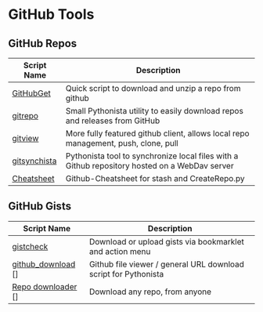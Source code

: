 # GitHub Tools

GitHub Repos
------------

| Script Name   | Description   | 
| ------------- | ------------- | 
| [GitHubGet][] | Quick script to download and unzip a repo from github |
| [gitrepo][]   | Small Pythonista utility to easily download repos and releases from GitHub |
| [gitview][]| More fully featured github client, allows local repo management, push, clone, pull |
| [gitsynchista][] | Pythonista tool to synchronize local files with a Github repository hosted on a WebDav server |
| [Cheatsheet][] | Github-Cheatsheet for stash and CreateRepo.py |

GitHub Gists
------------

| Script Name        | Description   | 
| -------------      | ------------- | 
| [gistcheck][]  |  Download or upload gists via bookmarklet and action menu      |
| [github_download] [] | Github file viewer / general URL download script for Pythonista |
| [Repo downloader] [] | Download any repo, from anyone |

[gistcheck]: https://gist.github.com/jsbain/1c95b3491d65d9e24456#
[GitHubGet]: https://github.com/jsbain/GitHubGet
[github_download]: https://gist.github.com/SpotlightKid/04c2b5ce5978c0d66e6e
[gitrepo]: https://github.com/Vik2015/gitrepo
[gitview]: https://github.com/jsbain/gitview
[Repo downloader]: https://gist.github.com/671620616/3e04758185af8f98bf72
[gitsynchista]: https://github.com/marcus67/gitsynchista
[Cheatsheet]: https://github.com/humberry/Github-Cheatsheet
